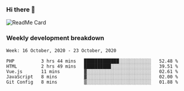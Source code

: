 ### Hi there 👋

<!--
**itzcy/itzcy** is a ✨ _special_ ✨ repository because its `README.md` (this file) appears on your GitHub profile.

Here are some ideas to get you started:

- 🔭 I’m currently working on ...
- 🌱 I’m currently learning ...
- 👯 I’m looking to collaborate on ...
- 🤔 I’m looking for help with ...
- 💬 Ask me about ...
- 📫 How to reach me: ...
- 😄 Pronouns: ...
- ⚡ Fun fact: ...
-->
![ReadMe Card](https://github-readme-stats.vercel.app/api?username=itzcy&show_icons=true&title_color=2d3198&icon_color=797cb8&text_color=24292e&bg_color=f6f8fa)

### Weekly development breakdown
<!--START_SECTION:waka-->
```text
Week: 16 October, 2020 - 23 October, 2020

PHP          3 hrs 44 mins   █████████████░░░░░░░░░░░░   52.48 % 
HTML         2 hrs 49 mins   ██████████░░░░░░░░░░░░░░░   39.51 % 
Vue.js       11 mins         ▓░░░░░░░░░░░░░░░░░░░░░░░░   02.61 % 
JavaScript   8 mins          ▓░░░░░░░░░░░░░░░░░░░░░░░░   02.00 % 
Git Config   8 mins          ▒░░░░░░░░░░░░░░░░░░░░░░░░   01.88 % 
```
<!--END_SECTION:waka-->

